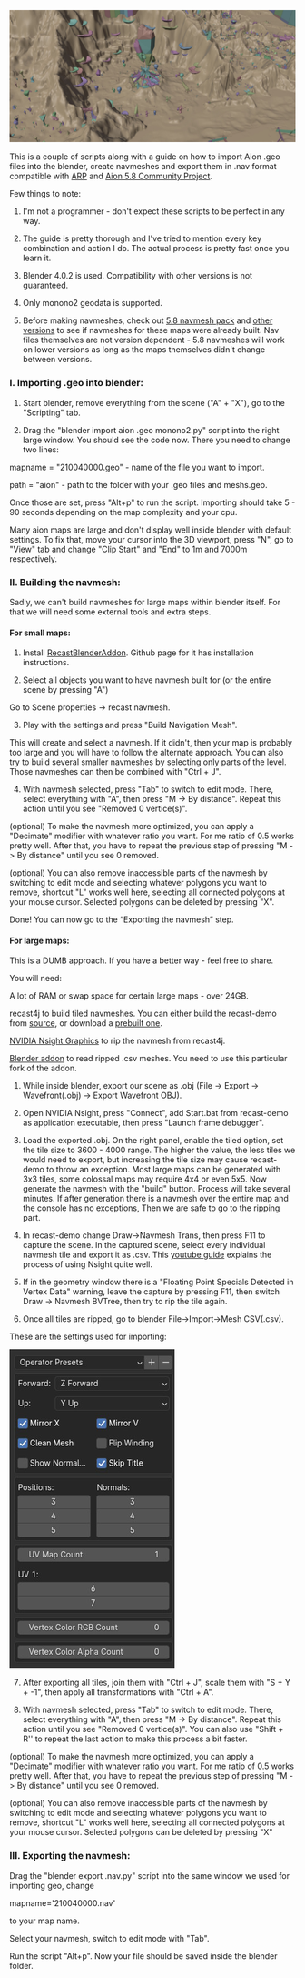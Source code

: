 ![tumbnail](imgs/tumb.jpg)

This is a couple of scripts along with a guide on how to import Aion .geo files into the blender, create navmeshes and export them in .nav format compatible with [ARP](https://github.com/Yoress/ARP/tree/master) and [Aion 5.8 Community Project](https://github.com/MATTYOneInc/AionEncomBase).

Few things to note:

1. I'm not a programmer - don't expect these scripts to be perfect in any way.

2. The guide is pretty thorough and I've tried to mention every key combination and action I do. The actual process is pretty fast once you learn it.

3. Blender 4.0.2 is used. Compatibility with other versions is not guaranteed.

4. Only monono2 geodata is supported.

5. Before making navmeshes, check out [5.8 navmesh pack](https://drive.google.com/file/d/1ulkx0TwdDZnFZL5ildkVFtD1WQ3jGA7p/view?usp=sharing) and [other versions](https://drive.google.com/file/d/1sL8kpHc3-oO75roO4dmTgLCJi_7obmuL/view?usp=sharing) to see if navmeshes for these maps were already built. Nav files themselves are not version dependent - 5.8 navmeshes will work on lower versions as long as the maps themselves didn't change between versions.

### I. Importing .geo into blender:
1. Start blender, remove everything from the scene ("A" + "X"), go to the "Scripting" tab.

2. Drag the "blender import aion .geo monono2.py" script into the right large window. You should see the code now. There you need to change two lines:

mapname = "210040000.geo" - name of the file you want to import.

path = "aion" - path to the folder with your .geo files and meshs.geo.

Once those are set, press "Alt+p" to run the script. Importing should take 5 - 90 seconds depending on the map complexity and your cpu.

Many aion maps are large and don't display well inside blender with default settings. To fix that, move your cursor into the 3D viewport, press "N", go to "View" tab and change "Clip Start" and "End" to 1m and 7000m respectively.

### II. Building the navmesh:
Sadly, we can't build navmeshes for large maps within blender itself. For that we will need some external tools and extra steps.

#### For small maps:

1. Install [RecastBlenderAddon](https://github.com/przemir/RecastBlenderAddon). Github page for it has installation instructions.

2. Select all objects you want to have navmesh built for (or the entire scene by pressing "A")

Go to Scene properties -> recast navmesh.

3. Play with the settings and press "Build Navigation Mesh".

This will create and select a navmesh. If it didn't, then your map is probably too large and you will have to follow the alternate approach. You can also try to build several smaller navmeshes by selecting only parts of the level. Those navmeshes can then be combined with "Ctrl + J".

4. With navmesh selected, press "Tab" to switch to edit mode. There, select everything with "A", then press "M -> By distance". Repeat this action until you see "Removed 0 vertice(s)".

(optional) To make the navmesh more optimized, you can apply a "Decimate" modifier with whatever ratio you want. For me ratio of 0.5 works pretty well. After that, you have to repeat the previous step of pressing "M -> By distance" until you see 0 removed.

(optional) You can also remove inaccessible parts of the navmesh by switching to edit mode and selecting whatever polygons you want to remove, shortcut "L" works well here, selecting all connected polygons at your mouse cursor. Selected polygons can be deleted by pressing "X".

Done! You can now go to the “Exporting the navmesh” step.

#### For large maps:

This is a DUMB approach. If you have a better way - feel free to share.

You will need:

A lot of RAM or swap space for certain large maps - over 24GB.

recast4j to build tiled navmeshes. You can either build the recast-demo from [source](https://github.com/ppiastucki/recast4j), or download a [prebuilt one](https://drive.google.com/file/d/1o_KTF33Z78pd4z-bmNW4TiDSvxdZhcpg/view?usp=sharing).

[NVIDIA Nsight Graphics](https://developer.nvidia.com/nsight-graphics) to rip the navmesh from recast4j.

[Blender addon](https://github.com/Glurak006/CSV-Import/tree/master) to read ripped .csv meshes. You need to use this particular fork of the addon.

1. While inside blender, export our scene as .obj (File -> Export -> Wavefront(.obj) -> Export Wavefront OBJ).

2. Open NVIDIA Nsight, press "Connect", add Start.bat from recast-demo as application executable, then press "Launch frame debugger".

3. Load the exported .obj. On the right panel, enable the tiled option, set the tile size to 3600 - 4000 range. The higher the value, the less tiles we would need to export, but increasing the tile size may cause recast-demo to throw an exception. Most large maps can be generated with 3x3 tiles, some colossal maps may require 4x4 or even 5x5. Now generate the navmesh with the "build" button. Process will take several minutes. If after generation there is a navmesh over the entire map and the console has no exceptions, Then we are safe to go to the ripping part.

4. In recast-demo change Draw->Navmesh Trans, then press F11 to capture the scene. In the captured scene, select every individual navmesh tile and export it as .csv. This [youtube guide](https://www.youtube.com/watch?v=8jehCPUu0Jk) explains the process of using Nsight quite well.

5. If in the geometry window there is a "Floating Point Specials Detected in Vertex Data" warning, leave the capture by pressing F11, then switch Draw -> Navmesh BVTree, then try to rip the tile again.

6. Once all tiles are ripped, go to blender File->Import->Mesh CSV(.csv).

These are the settings used for importing:

![import settings](imgs/csvSettings.jpg)

7. After exporting all tiles, join them with "Ctrl + J", scale them with "S + Y + -1", then apply all transformations with "Ctrl + A".

8. With navmesh selected, press "Tab" to switch to edit mode. There, select everything with "A", then press "M -> By distance". Repeat this action until you see "Removed 0 vertice(s)". You can also use "Shift + R'' to repeat the last action to make this process a bit faster.

(optional) To make the navmesh more optimized, you can apply a "Decimate" modifier with whatever ratio you want. For me ratio of 0.5 works pretty well. After that, you have to repeat the previous step of pressing "M -> By distance" until you see 0 removed.

(optional) You can also remove inaccessible parts of the navmesh by switching to edit mode and selecting whatever polygons you want to remove, shortcut "L" works well here, selecting all connected polygons at your mouse cursor. Selected polygons can be deleted by pressing "X"

### III. Exporting the navmesh:
Drag the "blender export .nav.py" script into the same window we used for importing geo, change

mapname='210040000.nav'

to your map name.

Select your navmesh, switch to edit mode with "Tab".

Run the script "Alt+p". Now your file should be saved inside the blender folder.

